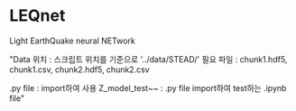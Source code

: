 # LEQnet
Light EarthQuake neural NETwork

"Data 위치 : 스크립트 위치를 기준으로 '../data/STEAD/'
필요 파일 : chunk1.hdf5, chunk1.csv, chunk2.hdf5, chunk2.csv

.py file : import하여 사용
Z_model_test~~ : .py file import하여 test하는 .ipynb file"

